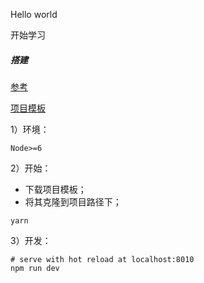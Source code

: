 Hello world

开始学习

##### 搭建

[参考](http://element-cn.eleme.io/#/zh-CN/component/quickstart)

[项目模板](https://github.com/ElementUI/element-starter)

1）环境：

```
Node>=6
```

2）开始：

- 下载项目模板；
- 将其克隆到项目路径下；

```
yarn
```

3）开发：

```
# serve with hot reload at localhost:8010
npm run dev
```

